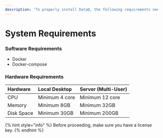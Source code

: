 ```yaml
---
description: 'To properly install DataQ, the following requirements need to be fulfilled.'
---
```


# System Requirements

### Software Requirements

* Docker
* Docker-compose

### Hardware Requirements

| **Hardware** | **Local Desktop** | **Server \(Multi-User\)**  |
| :--- | :--- | :--- |
| CPU | Minimum 4 core | Minimum 12 core |
| Memory | Minimum 8GB | Minimum 32GB |
| Disk Space | Minimum 30GB | Minimum 200GB |

{% hint style="info" %}
Before proceeding, make sure you have a license key.
{% endhint %}



